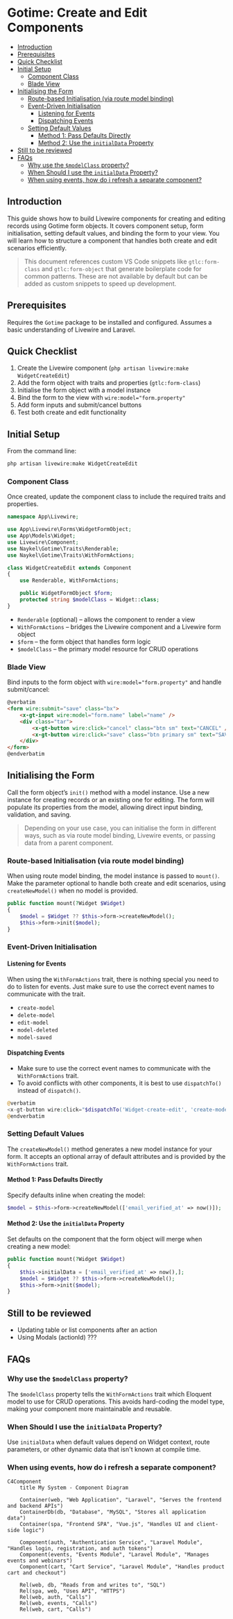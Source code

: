 # Gotime: Create and Edit Components

- [Introduction](#introduction)
- [Prerequisites](#prerequisites)
- [Quick Checklist](#quick-checklist)
- [Initial Setup](#initial-setup)
    - [Component Class](#component-class)
    - [Blade View](#blade-view)
- [Initialising the Form](#initialising-the-form)
    - [Route-based Initialisation (via route model binding)](#route-based-initialisation-via-route-model-binding)
    - [Event-Driven Initialisation](#event-driven-initialisation)
        - [Listening for Events](#listening-for-events)
        - [Dispatching Events](#dispatching-events)
    - [Setting Default Values](#setting-default-values)
        - [Method 1: Pass Defaults Directly](#method-1-pass-defaults-directly)
        - [Method 2: Use the `initialData` Property](#method-2-use-the-initialdata-property)
- [Still to be reviewed](#still-to-be-reviewed)
- [FAQs](#faqs)
    - [Why use the `$modelClass` property?](#why-use-the-modelclass-property)
    - [When Should I use the `initialData` Property?](#when-should-i-use-the-initialdata-property)
    - [When using events, how do i refresh a separate component?](#when-using-events-how-do-i-refresh-a-separate-component)
  
## Introduction

This guide shows how to build Livewire components for creating and editing
records using Gotime form objects. It covers component setup, form
initialisation, setting default values, and binding the form to your view. You
will learn how to structure a component that handles both create and edit
scenarios efficiently.

> This document references custom VS Code snippets like `gtlc:form-class` and
> `gtlc:form-object` that generate boilerplate code for common patterns. These
> are not available by default but can be added as custom snippets to speed up
> development.

## Prerequisites

Requires the `Gotime` package to be installed and configured. Assumes a basic
understanding of Livewire and Laravel.

## Quick Checklist

1. Create the Livewire component (`php artisan livewire:make WidgetCreateEdit`)
2. Add the form object with traits and properties (`gtlc:form-class`)
3. Initialise the form object with a model instance
4. Bind the form to the view with `wire:model="form.property"`
5. Add form inputs and submit/cancel buttons
6. Test both create and edit functionality

## Initial Setup

From the command line:

```bash +torchlight-bash
php artisan livewire:make WidgetCreateEdit
```

### Component Class

Once created, update the component class to include the required traits and
properties.

```php +torchlight-php
namespace App\Livewire;

use App\Livewire\Forms\WidgetFormObject;
use App\Models\Widget;
use Livewire\Component;
use Naykel\Gotime\Traits\Renderable;
use Naykel\Gotime\Traits\WithFormActions;

class WidgetCreateEdit extends Component
{
    use Renderable, WithFormActions;

    public WidgetFormObject $form;
    protected string $modelClass = Widget::class;
}
```

* `Renderable` (optional) – allows the component to render a view
* `WithFormActions` – bridges the Livewire component and a Livewire form object
* `$form` – the form object that handles form logic
* `$modelClass` – the primary model resource for CRUD operations

### Blade View

Bind inputs to the form object with `wire:model="form.property"` and handle
submit/cancel:

```html +torchlight-blade
@verbatim
<form wire:submit="save" class="bx">
    <x-gt-input wire:model="form.name" label="name" />
    <div class="tar">
        <x-gt-button wire:click="cancel" class="btn sm" text="CANCEL" />
        <x-gt-button wire:click="save" class="btn primary sm" text="SAVE" />
    </div>
</form>
@endverbatim
```

## Initialising the Form

Call the form object’s `init()` method with a model instance. Use a new instance
for creating records or an existing one for editing. The form will populate its
properties from the model, allowing direct input binding, validation, and
saving.

> Depending on your use case, you can initialise the form in different ways,
> such as via route model binding, Livewire events, or passing data from a
> parent component.

### Route-based Initialisation (via route model binding)

<!-- NK::REVIEW I am not sure this is complexly accurate  -->
When using route model binding, the model instance is passed to `mount()`. Make
the parameter optional to handle both create and edit scenarios, using
`createNewModel()` when no model is provided.

```php +torchlight-php
public function mount(?Widget $Widget)
{
    $model = $Widget ?? $this->form->createNewModel();
    $this->form->init($model);
}
```

### Event-Driven Initialisation

#### Listening for Events

When using the `WithFormActions` trait, there is nothing special you need to do
to listen for events. Just make sure to use the correct event names to
communicate with the trait.

<!-- use the resource action buttons to dispatch events that the form object can listen for. -->
<!-- these use convention when communicating with the `WithFormActions` trait: -->



* `create-model`
* `delete-model`
* `edit-model`
* `model-deleted`
* `model-saved`

#### Dispatching Events

* Make sure to use the correct event names to communicate with the
  `WithFormActions` trait.
* To avoid conflicts with other components, it is best to use `dispatchTo()`
  instead of `dispatch()`. 

```php +torchlight-php
@verbatim
<x-gt-button wire:click="$dispatchTo('Widget-create-edit', 'create-model')" text="Create" />
@endverbatim
```


### Setting Default Values

The `createNewModel()` method generates a new model instance for your form. It
accepts an optional array of default attributes and is provided by the
`WithFormActions` trait.

#### Method 1: Pass Defaults Directly

Specify defaults inline when creating the model:

```php +torchlight-php
$model = $this->form->createNewModel(['email_verified_at' => now()]);
```

#### Method 2: Use the `initialData` Property

Set defaults on the component that the form object will merge when creating a
new model:

```php +torchlight-php
public function mount(?Widget $Widget)
{
    $this->initialData = ['email_verified_at' => now(),];
    $model = $Widget ?? $this->form->createNewModel();
    $this->form->init($model);
}
```

## Still to be reviewed

* Updating table or list components after an action
* Using Modals (actionId) ???

## FAQs

### <question>Why use the `$modelClass` property?</question>

The `$modelClass` property tells the `WithFormActions` trait which Eloquent model
to use for CRUD operations. This avoids hard-coding the model type, making your
component more maintainable and reusable.

### <question>When Should I use the `initialData` Property?</question>

Use `initialData` when default values depend on Widget context, route parameters,
or other dynamic data that isn't known at compile time.

### <question>When using events, how do i refresh a separate component?</question>




<!-- REVIEW -->
```mermaid +parse-mermaid
C4Component
    title My System - Component Diagram

    Container(web, "Web Application", "Laravel", "Serves the frontend and backend APIs")
    ContainerDb(db, "Database", "MySQL", "Stores all application data")
    Container(spa, "Frontend SPA", "Vue.js", "Handles UI and client-side logic")

    Component(auth, "Authentication Service", "Laravel Module", "Handles login, registration, and auth tokens")
    Component(events, "Events Module", "Laravel Module", "Manages events and webinars")
    Component(cart, "Cart Service", "Laravel Module", "Handles product cart and checkout")

    Rel(web, db, "Reads from and writes to", "SQL")
    Rel(spa, web, "Uses API", "HTTPS")
    Rel(web, auth, "Calls")
    Rel(web, events, "Calls")
    Rel(web, cart, "Calls")

```


